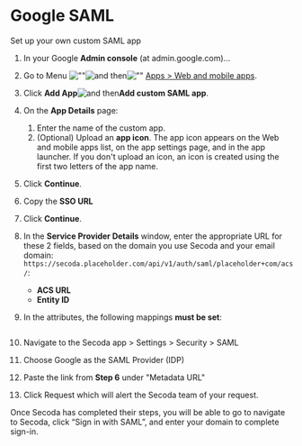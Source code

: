 # Google SAML

Set up your own custom SAML app

1. In your Google **Admin console** (at admin.google.com)...
2. Go to Menu ![""](https://storage.googleapis.com/support-kms-prod/JxKYG9DqcsormHflJJ8Z8bHuyVI5YheC0lAp)![and then](https://storage.googleapis.com/support-kms-prod/Th2Tx0uwPMOhsMPn7nRXMUo3vs6J0pto2DTn)![""](https://storage.googleapis.com/support-kms-prod/ocGtUSENh4QebLpvZcmLcNRZyaTBcolMRSyl) [Apps > Web and mobile apps](https://admin.google.com/ac/apps/unified).
3. Click **Add App**![and then](https://lh3.googleusercontent.com/QbWcYKta5vh\_4-OgUeFmK-JOB0YgLLoGh69P478nE6mKdfpWQniiBabjF7FVoCVXI0g=h36)**Add custom SAML app**.
4. On the **App Details** page:
   1. Enter the name of the custom app.
   2. (Optional) Upload an **app icon**. The app icon appears on the Web and mobile apps list, on the app settings page, and in the app launcher. If you don't upload an icon, an icon is created using the first two letters of the app name.
5. Click **Continue**.
6. Copy the **SSO URL**
7. Click **Continue**.
8. In the **Service Provider Details** window, enter the appropriate URL for these 2 fields, based on the domain you use Secoda and your email domain: `https://secoda.placeholder.com/api/v1/auth/saml/placeholder+com/acs/`:
   * **ACS URL**
   * **Entity ID**
9.  In the attributes, the following mappings **must be set**:

    <figure><img src="https://secoda-public-media-assets.s3.amazonaws.com/1beaba43-f923-45b8-88a1-044e9e723b9f.png" alt=""><figcaption></figcaption></figure>
10. Navigate to the Secoda app > Settings > Security > SAML
11. Choose Google as the SAML Provider (IDP)
12. Paste the link from **Step 6** under "Metadata URL"
13. Click Request which will alert the Secoda team of your request.

Once Secoda has completed their steps, you will be able to go to navigate to Secoda, click “Sign in with SAML”, and enter your domain to complete sign-in.

